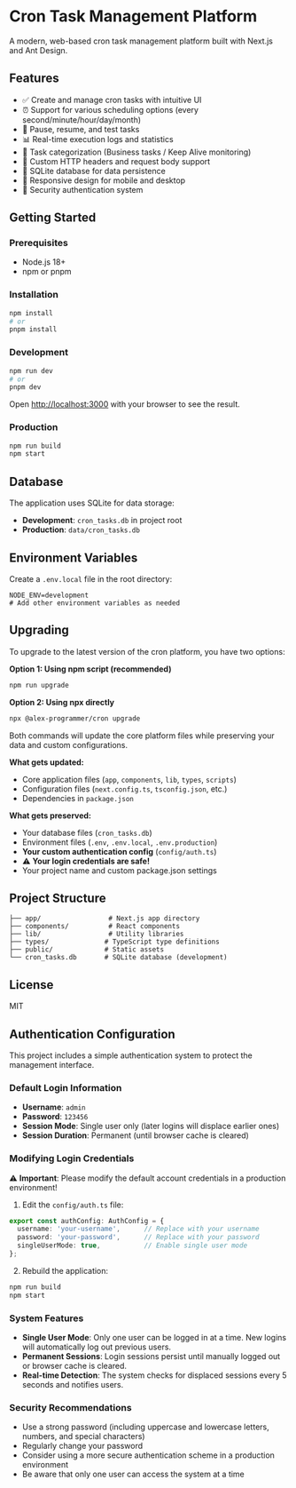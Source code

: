 # Cron Task Management Platform

A modern, web-based cron task management platform built with Next.js and Ant Design.

## Features

- ✅ Create and manage cron tasks with intuitive UI
- ⏰ Support for various scheduling options (every second/minute/hour/day/month)
- 🔄 Pause, resume, and test tasks
- 📊 Real-time execution logs and statistics
- 🎯 Task categorization (Business tasks / Keep Alive monitoring)
- 🔧 Custom HTTP headers and request body support
- 💾 SQLite database for data persistence
- 📱 Responsive design for mobile and desktop
- 🔐 Security authentication system

## Getting Started

### Prerequisites

- Node.js 18+ 
- npm or pnpm

### Installation

```bash
npm install
# or
pnpm install
```

### Development

```bash
npm run dev
# or
pnpm dev
```

Open [http://localhost:3000](http://localhost:3000) with your browser to see the result.

### Production

```bash
npm run build
npm start
```

## Database

The application uses SQLite for data storage:
- **Development**: `cron_tasks.db` in project root
- **Production**: `data/cron_tasks.db` 

## Environment Variables

Create a `.env.local` file in the root directory:

```env
NODE_ENV=development
# Add other environment variables as needed
```

## Upgrading

To upgrade to the latest version of the cron platform, you have two options:

**Option 1: Using npm script (recommended)**
```bash
npm run upgrade
```

**Option 2: Using npx directly**
```bash
npx @alex-programmer/cron upgrade
```

Both commands will update the core platform files while preserving your data and custom configurations.

**What gets updated:**
- Core application files (`app`, `components`, `lib`, `types`, `scripts`)
- Configuration files (`next.config.ts`, `tsconfig.json`, etc.)
- Dependencies in `package.json`

**What gets preserved:**
- Your database files (`cron_tasks.db`)
- Environment files (`.env`, `.env.local`, `.env.production`)
- **Your custom authentication config** (`config/auth.ts`)
- ⚠️ **Your login credentials are safe!**
- Your project name and custom package.json settings

## Project Structure

```
├── app/                 # Next.js app directory
├── components/          # React components
├── lib/                 # Utility libraries
├── types/              # TypeScript type definitions
├── public/             # Static assets
└── cron_tasks.db       # SQLite database (development)
```

## License

MIT 

## Authentication Configuration

This project includes a simple authentication system to protect the management interface.

### Default Login Information
- **Username**: `admin`
- **Password**: `123456`
- **Session Mode**: Single user only (later logins will displace earlier ones)
- **Session Duration**: Permanent (until browser cache is cleared)

### Modifying Login Credentials

⚠️ **Important**: Please modify the default account credentials in a production environment!

1. Edit the `config/auth.ts` file:
```typescript
export const authConfig: AuthConfig = {
  username: 'your-username',      // Replace with your username
  password: 'your-password',      // Replace with your password
  singleUserMode: true,           // Enable single user mode
};
```

2. Rebuild the application:
```bash
npm run build
npm start
```

### System Features
- **Single User Mode**: Only one user can be logged in at a time. New logins will automatically log out previous users.
- **Permanent Sessions**: Login sessions persist until manually logged out or browser cache is cleared.
- **Real-time Detection**: The system checks for displaced sessions every 5 seconds and notifies users.

### Security Recommendations
- Use a strong password (including uppercase and lowercase letters, numbers, and special characters)
- Regularly change your password
- Consider using a more secure authentication scheme in a production environment
- Be aware that only one user can access the system at a time
